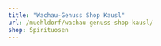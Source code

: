 ```yaml
---
title: "Wachau-Genuss Shop Kausl"
url: /muehldorf/wachau-genuss-shop-kausl/
shop: Spirituosen
---
```

